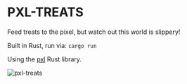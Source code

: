 # PXL-TREATS

Feed treats to the pixel, but watch out this world is slippery!

Built in Rust, run via: `cargo run`

Using the [pxl](https://github.com/casey/pxl) Rust library.

![pxl-treats](https://user-images.githubusercontent.com/136651/41947924-6533b2d2-7988-11e8-9c94-a31fa8f4ca29.gif)
